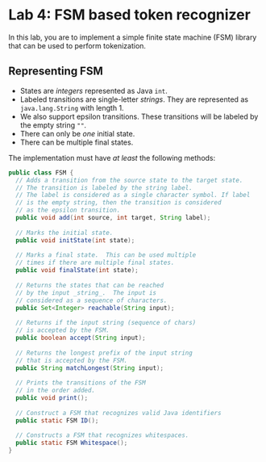 # Lab 4: FSM based token recognizer

In this lab, you are to implement a simple finite state machine (FSM) library that can be used to perform tokenization.

## Representing FSM

- States are _integers_ represented as Java `int`.
- Labeled transitions are single-letter _strings_.  They are represented as `java.lang.String`
with length 1.
- We also support epsilon transitions.  These transitions will be labeled by the empty string `""`.
- There can only be _one_ initial state.
- There can be multiple final states.

The implementation must have _at least_ the following methods:

```java
public class FSM {
  // Adds a transition from the source state to the target state.
  // The transition is labeled by the string label.
  // The label is considered as a single character symbol. If label
  // is the empty string, then the transition is considered
  // as the epsilon transition.
  public void add(int source, int target, String label);
  
  // Marks the initial state.
  public void initState(int state);
  
  // Marks a final state.  This can be used multiple
  // times if there are multiple final states.
  public void finalState(int state);
  
  // Returns the states that can be reached
  // by the input _string_.  The input is
  // considered as a sequence of characters.
  public Set<Integer> reachable(String input);
  
  // Returns if the input string (sequence of chars)
  // is accepted by the FSM.
  public boolean accept(String input);
  
  // Returns the longest prefix of the input string
  // that is accepted by the FSM.
  public String matchLongest(String input);
  
  // Prints the transitions of the FSM
  // in the order added.
  public void print();
  
  // Construct a FSM that recognizes valid Java identifiers
  public static FSM ID();
  
  // Constructs a FSM that recognizes whitespaces.
  public static FSM Whitespace();
}
```
